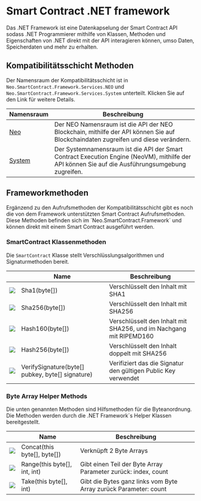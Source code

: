 # Smart Contract .NET framework

Das .NET Framework ist eine Datenkapselung der Smart Contract API sodass .NET Programmierer mithilfe von Klassen, Methoden und Eigenschaften von .NET direkt mit der API interagieren können, umso Daten, Speicherdaten und mehr zu erhalten.

## Kompatibilitätsschicht Methoden

Der Namensraum der Kompatibilitätsschicht ist in `Neo.SmartContract.Framework.Services.NEO` und `Neo.SmartContract.Framework.Services.System` unterteilt. Klicken Sie auf den Link für weitere Details.

| Namensraum                 | Beschreibung                             |
| -------------------------- | ---------------------------------------- |
| [Neo](dotnet/neo.md)       | Der NEO Namensraum ist die API der NEO Blockchain, mithilfe der API können Sie auf Blockchaindaten zugreifen und diese verändern. |
| [System](dotnet/system.md) | Der Systemnamensraum ist die API der Smart Contract Execution Engine (NeoVM), mithilfe der API können Sie auf die Ausführungsumgebung zugreifen. |


## Frameworkmethoden

Ergänzend zu den Aufrufsmethoden der Kompatibilitätsschicht gibt es noch die von dem Framework unterstützten Smart Contract Aufrufsmethoden. Diese Methoden befinden sich im `Neo.SmartContract.Framework´ und können direkt mit einem Smart Contract ausgeführt werden.

### SmartContract Klassenmethoden

Die `SmartContract` Klasse stellt Verschlüsslungsalgorithmen und Signaturmethoden bereit.

|                                          | Name                                     | Beschreibung                             |
| ---------------------------------------- | ---------------------------------------- | ---------------------------------------- |
| ![](https://i-msdn.sec.s-msft.com/dynimg/IC91302.jpeg) | Sha1(byte[])                             | Verschlüsselt den Inhalt mit SHA1 |
| ![](https://i-msdn.sec.s-msft.com/dynimg/IC91302.jpeg) | Sha256(byte[])                           | Verschlüsselt den Inhalt mit SHA256 |
| ![](https://i-msdn.sec.s-msft.com/dynimg/IC91302.jpeg) | Hash160(byte[])                          | Verschlüsselt den Inhalt mit SHA256, und im Nachgang mit RIPEMD160 |
| ![](https://i-msdn.sec.s-msft.com/dynimg/IC91302.jpeg) | Hash256(byte[])                          | Verschlüsselt den Inhalt doppelt mit SHA256 |
| ![](https://i-msdn.sec.s-msft.com/dynimg/IC91302.jpeg) | VerifySignature(byte[] pubkey, byte[] signature) | Verifiziert das die Signatur den gültigen Public Key verwendet|

### Byte Array Helper Methods

Die unten genannten Methoden sind Hilfsmethoden für die Byteanordnung. Die Methoden werden durch die .NET Framework´s Helper Klassen bereitgestellt.

|                                          | Name                         | Beschreibung                             |
| ---------------------------------------- | ---------------------------- | ---------------------------------------- |
| ![](https://i-msdn.sec.s-msft.com/dynimg/IC91302.jpeg) | Concat(this byte[], byte[])  | Verknüpft 2 Byte Arrays                |
| ![](https://i-msdn.sec.s-msft.com/dynimg/IC91302.jpeg) | Range(this byte[], int, int) | Gibt einen Teil der Byte Array Parameter zurück: index, count |
| ![](https://i-msdn.sec.s-msft.com/dynimg/IC91302.jpeg) | Take(this byte[], int)       | Gibt die Bytes ganz links vom Byte Array zurück Parameter: count |
